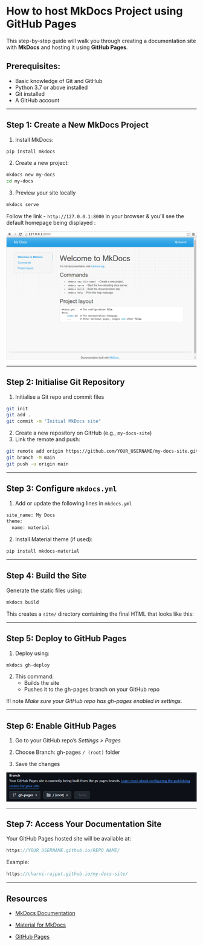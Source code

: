 # How to host MkDocs Project using GitHub Pages 

This step-by-step guide will walk you through creating a documentation site with **MkDocs** and hosting it using **GitHub Pages**.
 
## **Prerequisites:**  
   - Basic knowledge of Git and GitHub  
   - Python 3.7 or above installed  
   - Git installed  
   - A GitHub account  
  
-----


## **Step 1: Create a New MkDocs Project**

1. Install MkDocs:
```bash
pip install mkdocs
```

2. Create a new project:
```bash
mkdocs new my-docs
cd my-docs
```

3. Preview your site locally 
```bash
mkdocs serve
```
Follow the link - `http://127.0.0.1:8000` in your browser & you'll see the default homepage being displayed :

![Default Homepage Image](img/prvw.png)

-----

## **Step 2: Initialise Git Repository**

1. Initialise a Git repo and commit files 
```bash
git init
git add .
git commit -m "Initial MkDocs site"
```

2. Create a new repository on GitHub (e.g., `my-docs-site`)
3. Link the remote and push:
```bash
git remote add origin https://github.com/YOUR_USERNAME/my-docs-site.git
git branch -M main
git push -u origin main
```

-----

## **Step 3: Configure `mkdocs.yml`**
1. Add or update the following lines in `mkdocs.yml`
```bash
site_name: My Docs
theme:
  name: material  
```
2. Install Material theme (if used):
```bash
pip install mkdocs-material
```

-----

## **Step 4: Build the Site**
Generate the static files using:
```bash
mkdocs build
```
This creates a `site/` directory containing the final HTML that looks like this:


-----

## **Step 5: Deploy to GitHub Pages**
1. Deploy using:
```bash
mkdocs gh-deploy
```

2. This command:
    - Builds the site
    - Pushes it to the gh-pages branch on your GitHub repo

!!! note
      *Make sure your GitHub repo has gh-pages enabled in settings.*

-----

## **Step 6: Enable GitHub Pages**
1. Go to your GitHub repo’s *Settings > Pages*

2. Choose Branch: gh-pages `/ (root)` folder

3. Save the changes

![GitHub Pages settings](img/gh.png)

-----

## **Step 7: Access Your Documentation Site**
Your GitHub Pages hosted site will be available at:
```cpp
https://YOUR_USERNAME.github.io/REPO_NAME/
```
Example:
```cpp
https://charvi-rajput.github.io/my-docs-site/
```

-----

## **Resources**
- [MkDocs Documentation](https://www.mkdocs.org)  

- [Material for MkDocs](https://pages.github.com)  

- [GitHub Pages](https://squidfunk.github.io/mkdocs-material/)